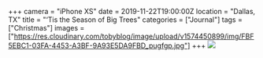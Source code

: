 +++
camera = "iPhone XS"
date = 2019-11-22T19:00:00Z
location = "Dallas, TX"
title = "‘Tis the Season of Big Trees"
categories = ["Journal"]
tags = ["Christmas"]
images = ["https://res.cloudinary.com/tobyblog/image/upload/v1574450899/img/FBF5EBC1-03FA-4453-A3BF-9A93E5DA9FBD_pugfgp.jpg"]
+++
![](https://res.cloudinary.com/tobyblog/image/upload/v1574450899/img/FBF5EBC1-03FA-4453-A3BF-9A93E5DA9FBD_pugfgp.jpg)
<!--more-->
